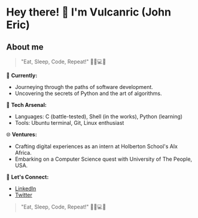 # Hey there! 👋 I'm Vulcanric (John Eric)

## About me 
> "Eat, Sleep, Code, Repeat!" 🍔💤💻🔁

🌱 **Currently:**
- Journeying through the paths of software development.
- Uncovering the secrets of Python and the art of algorithms.

🚀 **Tech Arsenal:**
- Languages: C (battle-tested), Shell (in the works), Python (learning)
- Tools: Ubuntu terminal, Git, Linux enthusiast

🌐 **Ventures:**
- Crafting digital experiences as an intern at Holberton School's Alx Africa.
- Embarking on a Computer Science quest with University of The People, USA.

💬 **Let's Connect:**
- [LinkedIn](https://www.linkedin.com/in/johneric1)
- [Twitter](https://twitter.com/JohnEri89510617)

> "Eat, Sleep, Code, Repeat!" 🍔💤💻🔁
